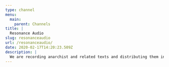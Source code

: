 ```yaml
---
type: channel
menu:
  main:
    parent: Channels
title: |
  Resonance Audio
slug: resonanceaudio
url: /resonanceaudio/
date: 2020-02-17T14:20:23.509Z
description: |
  We are recording anarchist and related texts and distributing them in audio form. In this way we hope to make anarchist ideas more accessible, and anarchist practice more informed. We may not agree with every word of every text we record, but we hope that the distribution of these texts in audio form continues lively anarchist discussions — and ultimately we hope that those discussions lead us into the streets.
---
```


